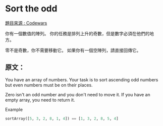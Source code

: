 ﻿# Sort the odd
[題目來源 : Codewars](https://www.codewars.com/kata/578aa45ee9fd15ff4600090d/train/csharp)

你有一個數值的陣列。
你的任務是排列上升的奇數，但是數字必須在他們的地方。

零不是奇數，你不需要移動它。 如果你有一個空陣列，請直接回傳它。

## 原文：

You have an array of numbers.
Your task is to sort ascending odd numbers but even numbers must be on their places.

Zero isn't an odd number and you don't need to move it. If you have an empty array, you need to return it.

Example

``` python
sortArray([5, 3, 2, 8, 1, 4]) == [1, 3, 2, 8, 5, 4]
```